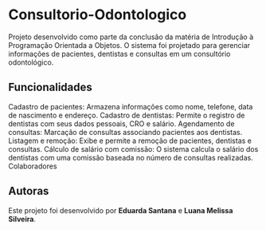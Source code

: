 # Consultorio-Odontologico
Projeto desenvolvido como parte da conclusão da matéria de Introdução à Programação Orientada a Objetos. O sistema foi projetado para gerenciar informações de pacientes, dentistas e consultas em um consultório odontológico.

## Funcionalidades

Cadastro de pacientes: Armazena informações como nome, telefone, data de nascimento e endereço.
Cadastro de dentistas: Permite o registro de dentistas com seus dados pessoais, CRO e salário.
Agendamento de consultas: Marcação de consultas associando pacientes aos dentistas.
Listagem e remoção: Exibe e permite a remoção de pacientes, dentistas e consultas.
Cálculo de salário com comissão: O sistema calcula o salário dos dentistas com uma comissão baseada no número de consultas realizadas.
Colaboradores

## Autoras

Este projeto foi desenvolvido por **Eduarda Santana** e **Luana Melissa Silveira**.
